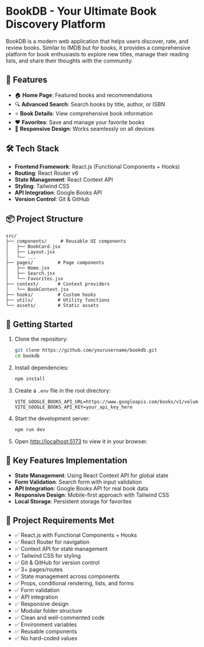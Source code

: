 # BookDB - Your Ultimate Book Discovery Platform

BookDB is a modern web application that helps users discover, rate, and review books. Similar to IMDB but for books, it provides a comprehensive platform for book enthusiasts to explore new titles, manage their reading lists, and share their thoughts with the community.

## 🚀 Features

- 🏠 **Home Page**: Featured books and recommendations
- 🔍 **Advanced Search**: Search books by title, author, or ISBN
- ⭐ **Book Details**: View comprehensive book information
- ❤️ **Favorites**: Save and manage your favorite books
- 📱 **Responsive Design**: Works seamlessly on all devices

## 🛠️ Tech Stack

- **Frontend Framework**: React.js (Functional Components + Hooks)
- **Routing**: React Router v6
- **State Management**: React Context API
- **Styling**: Tailwind CSS
- **API Integration**: Google Books API
- **Version Control**: Git & GitHub

## 📦 Project Structure

```
src/
├── components/     # Reusable UI components
│   ├── BookCard.jsx
│   ├── Layout.jsx
│   └── ...
├── pages/         # Page components
│   ├── Home.jsx
│   ├── Search.jsx
│   └── Favorites.jsx
├── context/       # Context providers
│   └── BookContext.jsx
├── hooks/         # Custom hooks
├── utils/         # Utility functions
└── assets/        # Static assets
```

## 🚀 Getting Started

1. Clone the repository:
   ```bash
   git clone https://github.com/yourusername/bookdb.git
   cd bookdb
   ```

2. Install dependencies:
   ```bash
   npm install
   ```

3. Create a `.env` file in the root directory:
   ```env
   VITE_GOOGLE_BOOKS_API_URL=https://www.googleapis.com/books/v1/volumes
   VITE_GOOGLE_BOOKS_API_KEY=your_api_key_here
   ```

4. Start the development server:
   ```bash
   npm run dev
   ```

5. Open [http://localhost:5173](http://localhost:5173) to view it in your browser.

## 📝 Key Features Implementation

- **State Management**: Using React Context API for global state
- **Form Validation**: Search form with input validation
- **API Integration**: Google Books API for real book data
- **Responsive Design**: Mobile-first approach with Tailwind CSS
- **Local Storage**: Persistent storage for favorites

## 🎯 Project Requirements Met

- ✅ React.js with Functional Components + Hooks
- ✅ React Router for navigation
- ✅ Context API for state management
- ✅ Tailwind CSS for styling
- ✅ Git & GitHub for version control
- ✅ 3+ pages/routes
- ✅ State management across components
- ✅ Props, conditional rendering, lists, and forms
- ✅ Form validation
- ✅ API integration
- ✅ Responsive design
- ✅ Modular folder structure
- ✅ Clean and well-commented code
- ✅ Environment variables
- ✅ Reusable components
- ✅ No hard-coded values



